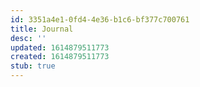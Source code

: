 ```yaml
---
id: 3351a4e1-0fd4-4e36-b1c6-bf377c700761
title: Journal
desc: ''
updated: 1614879511773
created: 1614879511773
stub: true
---
```



